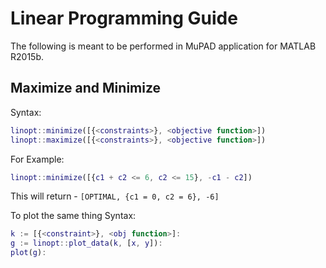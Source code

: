 # Linear Programming Guide
The following is meant to be performed in MuPAD application for MATLAB R2015b.

## Maximize and Minimize

Syntax:
```MATLAB
linopt::minimize([{<constraints>}, <objective function>])
linopt::maximize([{<constraints>}, <objective function>])
```
For Example:
```MATLAB
linopt::minimize([{c1 + c2 <= 6, c2 <= 15}, -c1 - c2])
```
This will return - `[OPTIMAL, {c1 = 0, c2 = 6}, -6]`

To plot the same thing
Syntax:
```MATLAB
k := [{<constraint>}, <obj function>]:
g := linopt::plot_data(k, [x, y]):
plot(g):
```
